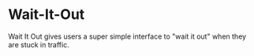 # Wait-It-Out
Wait It Out gives users a super simple interface to "wait it out" when they are stuck in traffic.
